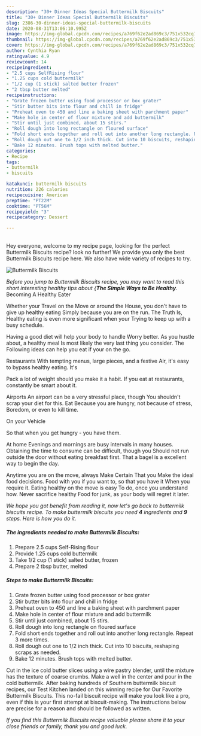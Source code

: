 ```yaml
---
description: "30+ Dinner Ideas Special Buttermilk Biscuits"
title: "30+ Dinner Ideas Special Buttermilk Biscuits"
slug: 2386-30-dinner-ideas-special-buttermilk-biscuits
date: 2020-08-31T13:06:10.995Z
image: https://img-global.cpcdn.com/recipes/a769f62e2ad869c3/751x532cq70/buttermilk-biscuits-recipe-main-photo.jpg
thumbnail: https://img-global.cpcdn.com/recipes/a769f62e2ad869c3/751x532cq70/buttermilk-biscuits-recipe-main-photo.jpg
cover: https://img-global.cpcdn.com/recipes/a769f62e2ad869c3/751x532cq70/buttermilk-biscuits-recipe-main-photo.jpg
author: Cynthia Ryan
ratingvalue: 4.9
reviewcount: 14
recipeingredient:
- "2.5 cups SelfRising flour"
- "1.25 cups cold buttermilk"
- "1/2 cup (1 stick) salted butter frozen"
- "2 tbsp butter melted"
recipeinstructions:
- "Grate frozen butter using food processor or box grater"
- "Stir butter bits into flour and chill in fridge"
- "Preheat oven to 450 and line a baking sheet with parchment paper"
- "Make hole in center of flour mixture and add buttermilk"
- "Stir until just combined, about 15 stirs."
- "Roll dough into long rectangle on floured surface"
- "Fold short ends together and roll out into another long rectangle. Repeat 3 more times."
- "Roll dough out one to 1/2 inch thick. Cut into 10 biscuits, reshaping scraps as needed."
- "Bake 12 minutes. Brush tops with melted butter."
categories:
- Recipe
tags:
- buttermilk
- biscuits

katakunci: buttermilk biscuits 
nutrition: 226 calories
recipecuisine: American
preptime: "PT22M"
cooktime: "PT56M"
recipeyield: "3"
recipecategory: Dessert

---
```

<br>
Hey everyone, welcome to my recipe page, looking for the perfect Buttermilk Biscuits recipe? look no further! We provide you only the best Buttermilk Biscuits recipe here. We also have wide variety of recipes to try.
<br>


![Buttermilk Biscuits](https://img-global.cpcdn.com/recipes/a769f62e2ad869c3/751x532cq70/buttermilk-biscuits-recipe-main-photo.jpg)

<i>Before you jump to Buttermilk Biscuits recipe, you may want to read this short interesting healthy tips about {<strong>The Simple Ways to Be Healthy</strong>.</i>
Becoming A Healthy Eater

Whether your Travel on the Move or around the
House, you don't have to give up healthy eating
Simply because you are on the run. The Truth Is,
Healthy eating is even more significant when your
Trying to keep up with a busy schedule.

Having a good diet will help your body to handle
Worry better. As you hustle about, a healthy meal
Is most likely the very last thing you consider. The
Following ideas can help you eat if your on the go.

Restaurants
With tempting menus, large pieces, and a festive
Air, it's easy to bypass healthy eating. It's

Pack a lot of weight should you make it a habit.
If you eat at restaurants, constantly be smart
about it.

Airports
An airport can be a very stressful place, though 
You shouldn't scrap your diet for this. Eat
Because you are hungry, not because of stress,
Boredom, or even to kill time.

On your Vehicle 

So that when you get hungry - you have them.

At home
Evenings and mornings are busy intervals in many houses.
Obtaining the time to consume can be difficult, though you
Should not run outside the door without eating breakfast
first. 
That a bagel is a excellent way to begin the day.

Anytime you are on the move, always Make Certain That you
Make the ideal food decisions. 
Food with you if you want to, so that you have it
When you require it. Eating healthy on the move is easy
To do, once you understand how. Never sacrifice healthy
Food for junk, as your body will regret it later.


<i>We hope you got benefit from reading it, now let's go back to buttermilk biscuits recipe. To make buttermilk biscuits you need <strong>4</strong> ingredients and <strong>9</strong> steps. Here is how you do it.
</i>

##### The ingredients needed to make Buttermilk Biscuits:

1. Prepare 2.5 cups Self-Rising flour
1. Provide 1.25 cups cold buttermilk
1. Take 1/2 cup (1 stick) salted butter, frozen
1. Prepare 2 tbsp butter, melted


##### Steps to make Buttermilk Biscuits:

1. Grate frozen butter using food processor or box grater
1. Stir butter bits into flour and chill in fridge
1. Preheat oven to 450 and line a baking sheet with parchment paper
1. Make hole in center of flour mixture and add buttermilk
1. Stir until just combined, about 15 stirs.
1. Roll dough into long rectangle on floured surface
1. Fold short ends together and roll out into another long rectangle. Repeat 3 more times.
1. Roll dough out one to 1/2 inch thick. Cut into 10 biscuits, reshaping scraps as needed.
1. Bake 12 minutes. Brush tops with melted butter.


Cut in the ice cold butter slices using a wire pastry blender, until the mixture has the texture of coarse crumbs. Make a well in the center and pour in the cold buttermilk. After baking hundreds of Southern buttermilk biscuit recipes, our Test Kitchen landed on this winning recipe for Our Favorite Buttermilk Biscuits. This no-fail biscuit recipe will make you look like a pro, even if this is your first attempt at biscuit-making. The instructions below are precise for a reason and should be followed as written. 

<i>If you find this Buttermilk Biscuits recipe valuable please share it to your close friends or family, thank you and good luck.</i>
